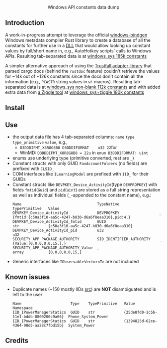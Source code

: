 <p align="center">
Windows API constants data dump
<br>
</p>

<p align="center">  
</p>


## Introduction
A work-in-progress attempt to leverage the official [windows-bindgen](https://crates.io/crates/windows-bindgen) Windows metadata compiler Rust library to create a database of all the constants for further use in a [DLL](https://github.com/eugenesvk/winAPIconst/) that would allow looking up constant values by full/short name in, e.g., AutoHotkey scripts' calls to Windows APIs.
Resulting tab-separated data is at [windows_sys 185k constants](../../raw/data/data/1%20WinMD/winConst_bindgen_All_185k.rar)

A simpler alternative approach of using the [Trustfall adapter library](https://docs.rs/trustfall-rustdoc-adapter) that parsed cargo docs (behind the `rustdoc` feature) couldn't retrieve the values for ~14k out of ~126k constants since the docs don't contain all the information (e.g., `PCWSTR` string values in `w!` macros). Resulting tab-separated data is at [windows_sys non-blank 112k constants](../../raw/data/data/2%20rustdoc/winConst_Valid_112k.txt.rar) and with added extra data from [a Ziggle tool](https://www.autohotkey.com/boards/viewtopic.php?f=83&t=99581) at [windows_sys+ziggle 180k constants](../../raw/data/data/2%20rustdoc/winConst_Valid_ziggle_180k.txt.rar)

## Install

## Use

- the output data file has 4 tab-separated columns: `name` `type` `type_primitive` `value`, e.g.,
  - `D3DDDIFMT_X8R8G8B8	D3DDDIFORMAT	u32	22`for
  - WinMD: `D3DDDIFMT_X8R8G8B8 = 22u` in `enum D3DDDIFORMAT: uint`
- enums use underlying type (primitive converted, rest are `_`)
- Constant structs with only GUID `FaxAccountFolders` (no fields) are prefixed with `CLSID_`
- COM interfaces like `ILearningModel` are prefixed with `IID_` for their GUIDs
- Constant structs like `DEVPKEY_Device_ActivityId`(type `DEVPROPKEY`) with fields `fmtid`(`Guid`) and `pid`(`uint`) are stored as a full string representation as well as individual fields (`_`-appended to the constant name), e.g.:
  ```
  Name                                	TypeNative              	TypePrimitive	Value
  DEVPKEY_Device_ActivityId           	DEVPROPKEY              	_            	{fmtid:{c50a3f10-aa5c-4247-b830-d6a6f8eaa310},pid:4,}
  DEVPKEY_Device_ActivityId_fmtid     	GUID                    	str          	{c50a3f10-aa5c-4247-b830-d6a6f8eaa310}
  DEVPKEY_Device_ActivityId_pid       	u32                     	u32          	4
  SECURITY_APP_PACKAGE_AUTHORITY      	SID_IDENTIFIER_AUTHORITY	_            	{Value:[0,0,0,0,0,15,],}
  SECURITY_APP_PACKAGE_AUTHORITY_Value	_                       	array        	[0,0,0,0,0,15,]
  ```
- Generic interfaces like `IObservableVector<T>` are not included

## Known issues
- Duplicate names (~150 mostly IIDs [src](../../raw/data/data/1%20WinMD/winConst_dupe%20150.log.rar)) are __NOT__ disambiguated and is left to the user
  ```
  Name                    	Type	TypePrimitive	Value                                 	Namespace
  IID_IPowerManagerStatics	GUID	str          	{25de8fd0-1c5b-11e1-bddb-0800200c9a66}	Phone_System_Power
  IID_IPowerManagerStatics	GUID	str          	{1394825d-62ce-4364-98d5-aa28c7fbd15b}	System_Power
  ```

## Credits
